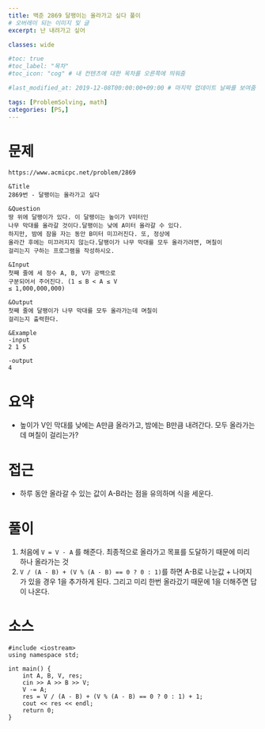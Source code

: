 ```yaml
---
title: 백준 2869 달팽이는 올라가고 싶다 풀이
# 오버레이 되는 이미지 및 글
excerpt: 난 내려가고 싶어

classes: wide

#toc: true
#toc_label: "목차"
#toc_icon: "cog" # 내 컨텐츠에 대한 목차를 오른쪽에 띄워줌

#last_modified_at: 2019-12-08T00:00:00+09:00 # 마지막 업데이트 날짜를 보여줌

tags: [ProblemSolving, math]
categories: [PS,]
---
```


# 문제
```
https://www.acmicpc.net/problem/2869

&Title
2869번 - 달팽이는 올라가고 싶다

&Question
땅 위에 달팽이가 있다. 이 달팽이는 높이가 V미터인 
나무 막대를 올라갈 것이다.달팽이는 낮에 A미터 올라갈 수 있다. 
하지만, 밤에 잠을 자는 동안 B미터 미끄러진다. 또, 정상에 
올라간 후에는 미끄러지지 않는다.달팽이가 나무 막대를 모두 올라가려면, 며칠이 
걸리는지 구하는 프로그램을 작성하시오. 

&Input
첫째 줄에 세 정수 A, B, V가 공백으로 
구분되어서 주어진다. (1 ≤ B < A ≤ V 
≤ 1,000,000,000) 

&Output
첫째 줄에 달팽이가 나무 막대를 모두 올라가는데 며칠이 
걸리는지 출력한다. 

&Example
-input
2 1 5

-output
4
```

# 요약
* 높이가 V인 막대를 낮에는 A만큼 올라가고, 밤에는 B만큼 내려간다. 모두 올라가는데 며칠이 걸리는가?

# 접근
* 하루 동안 올라갈 수 있는 값이 A-B라는 점을 유의하며 식을 세운다.

# 풀이
1. 처음에 `V = V - A` 를 해준다. 최종적으로 올라가고 목표를 도달하기 때문에 미리 하나 올라가는 것
1. `V / (A - B) + (V % (A - B) == 0 ? 0 : 1)`를 하면 A-B로 나눈값 + 나머지가 있을 경우 1을 추가하게 된다. 그리고 미리 한번 올라갔기 때문에 1을 더해주면 답이 나온다.

# 소스
```
#include <iostream>
using namespace std;

int main() {
	int A, B, V, res;
	cin >> A >> B >> V;
	V -= A;
	res = V / (A - B) + (V % (A - B) == 0 ? 0 : 1) + 1;
	cout << res << endl;
	return 0;
}
```